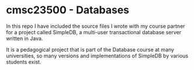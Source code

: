 # cmsc23500 - Databases

In this repo I have included the source files I wrote with my course partner for a project called SimpleDB, a multi-user transactional database server written in Java.

It is a pedagogical project that is part of the Database course at many universities, so many versions and implementations of SimpleDB by various students exist.
